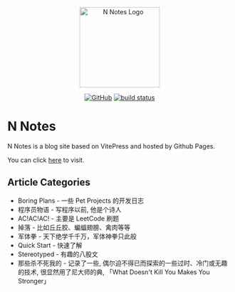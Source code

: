 <p align="center">
    <img width="180" src="https://boring-plans.github.io/n-notes/logo.svg" alt="N Notes Logo" />
</p>
<p align="center">
  <a href="https://github.com/boring-plans/n-notes/blob/main/LICENSE"><img alt="GitHub" src="https://img.shields.io/github/license/boring-plans/n-notes?color=royalblue"></a>
  <a href="https://github.com/boring-plans/n-notes/actions/workflows/cd.yml?query=branch%3Amain"><img src="https://img.shields.io/github/workflow/status/boring-plans/n-notes/cd/main" alt="build status"></a>
</p>

# N Notes

N Notes is a blog site based on VitePress and hosted by Github Pages.

You can click [here](https://boring-plans.github.io/n-notes) to visit.


## Article Categories

- Boring Plans - 一些 Pet Projects 的开发日志
- 程序员物语 - 写程序以前, 他是个诗人
- AC!AC!AC! - 主要是 LeetCode 刷题
- 掉落 - 比如丘丘胶、蝙蝠翅膀、禽肉等等
- 军体拳 - 天下绝学千千万，军体神拳只此般
- Quick Start - 快速了解
- Stereotyped - 有趣的八股文
- 那些杀不死我的 - 记录了一些, 偶尔迫不得已而探索的一些过时、冷门或无趣的技术, 很显然用了尼大师的典, 「What Doesn't Kill You Makes You Stronger」
